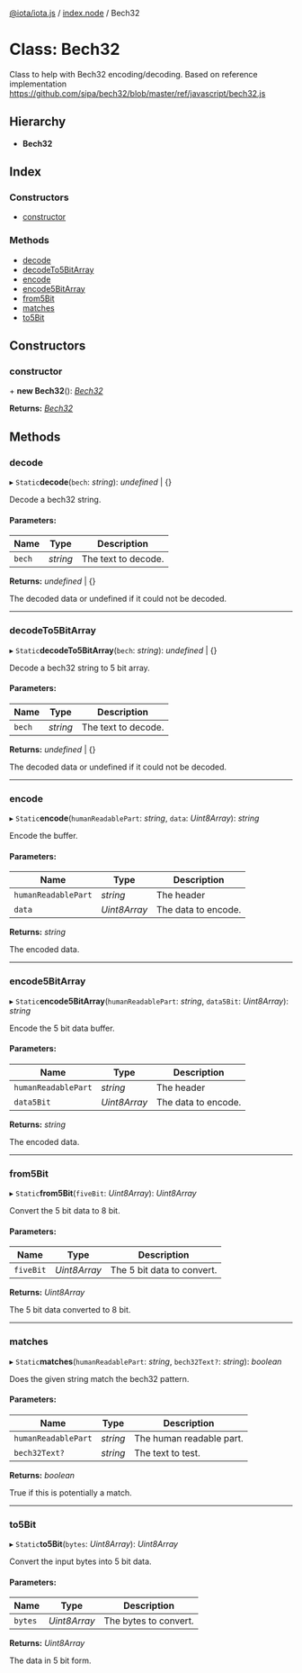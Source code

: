 [@iota/iota.js](../README.md) / [index.node](../modules/index_node.md) / Bech32

# Class: Bech32

Class to help with Bech32 encoding/decoding.
Based on reference implementation https://github.com/sipa/bech32/blob/master/ref/javascript/bech32.js

## Hierarchy

* **Bech32**

## Index

### Constructors

* [constructor](index_node.bech32.md#constructor)

### Methods

* [decode](index_node.bech32.md#decode)
* [decodeTo5BitArray](index_node.bech32.md#decodeto5bitarray)
* [encode](index_node.bech32.md#encode)
* [encode5BitArray](index_node.bech32.md#encode5bitarray)
* [from5Bit](index_node.bech32.md#from5bit)
* [matches](index_node.bech32.md#matches)
* [to5Bit](index_node.bech32.md#to5bit)

## Constructors

### constructor

\+ **new Bech32**(): [*Bech32*](crypto_bech32.bech32.md)

**Returns:** [*Bech32*](crypto_bech32.bech32.md)

## Methods

### decode

▸ `Static`**decode**(`bech`: *string*): *undefined* \| {}

Decode a bech32 string.

#### Parameters:

Name | Type | Description |
------ | ------ | ------ |
`bech` | *string* | The text to decode.   |

**Returns:** *undefined* \| {}

The decoded data or undefined if it could not be decoded.

___

### decodeTo5BitArray

▸ `Static`**decodeTo5BitArray**(`bech`: *string*): *undefined* \| {}

Decode a bech32 string to 5 bit array.

#### Parameters:

Name | Type | Description |
------ | ------ | ------ |
`bech` | *string* | The text to decode.   |

**Returns:** *undefined* \| {}

The decoded data or undefined if it could not be decoded.

___

### encode

▸ `Static`**encode**(`humanReadablePart`: *string*, `data`: *Uint8Array*): *string*

Encode the buffer.

#### Parameters:

Name | Type | Description |
------ | ------ | ------ |
`humanReadablePart` | *string* | The header   |
`data` | *Uint8Array* | The data to encode.   |

**Returns:** *string*

The encoded data.

___

### encode5BitArray

▸ `Static`**encode5BitArray**(`humanReadablePart`: *string*, `data5Bit`: *Uint8Array*): *string*

Encode the 5 bit data buffer.

#### Parameters:

Name | Type | Description |
------ | ------ | ------ |
`humanReadablePart` | *string* | The header   |
`data5Bit` | *Uint8Array* | The data to encode.   |

**Returns:** *string*

The encoded data.

___

### from5Bit

▸ `Static`**from5Bit**(`fiveBit`: *Uint8Array*): *Uint8Array*

Convert the 5 bit data to 8 bit.

#### Parameters:

Name | Type | Description |
------ | ------ | ------ |
`fiveBit` | *Uint8Array* | The 5 bit data to convert.   |

**Returns:** *Uint8Array*

The 5 bit data converted to 8 bit.

___

### matches

▸ `Static`**matches**(`humanReadablePart`: *string*, `bech32Text?`: *string*): *boolean*

Does the given string match the bech32 pattern.

#### Parameters:

Name | Type | Description |
------ | ------ | ------ |
`humanReadablePart` | *string* | The human readable part.   |
`bech32Text?` | *string* | The text to test.   |

**Returns:** *boolean*

True if this is potentially a match.

___

### to5Bit

▸ `Static`**to5Bit**(`bytes`: *Uint8Array*): *Uint8Array*

Convert the input bytes into 5 bit data.

#### Parameters:

Name | Type | Description |
------ | ------ | ------ |
`bytes` | *Uint8Array* | The bytes to convert.   |

**Returns:** *Uint8Array*

The data in 5 bit form.
